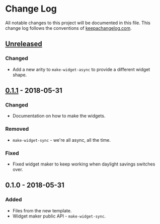 # Change Log
All notable changes to this project will be documented in this file. This change log follows the conventions of [keepachangelog.com](http://keepachangelog.com/).

## [Unreleased]
### Changed
- Add a new arity to `make-widget-async` to provide a different widget shape.

## [0.1.1] - 2018-05-31
### Changed
- Documentation on how to make the widgets.

### Removed
- `make-widget-sync` - we're all async, all the time.

### Fixed
- Fixed widget maker to keep working when daylight savings switches over.

## 0.1.0 - 2018-05-31
### Added
- Files from the new template.
- Widget maker public API - `make-widget-sync`.

[Unreleased]: https://github.com/your-name/semantic-garden/compare/0.1.1...HEAD
[0.1.1]: https://github.com/your-name/semantic-garden/compare/0.1.0...0.1.1
